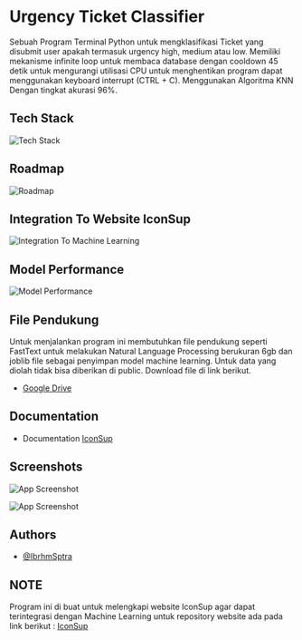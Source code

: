 
# Urgency Ticket Classifier

Sebuah Program Terminal Python untuk mengklasifikasi Ticket yang disubmit user apakah termasuk urgency high, medium atau low. Memiliki mekanisme infinite loop untuk membaca database dengan cooldown 45 detik untuk mengurangi utilisasi CPU untuk menghentikan program dapat menggunakan keyboard interrupt (CTRL + C). Menggunakan Algoritma KNN Dengan tingkat akurasi 96%.


## Tech Stack

![Tech Stack](https://i.postimg.cc/659gXrJ5/Techstack.png)


## Roadmap

![Roadmap](https://i.postimg.cc/hvFJm4np/RoadMap.png)

## Integration To Website IconSup

![Integration To Machine Learning](https://i.postimg.cc/7hD1cZZs/integration-ML.jpg)


## Model Performance

![Model Performance](https://i.postimg.cc/5Nrw9JYK/modelperformance.png)
## File Pendukung

Untuk menjalankan program ini membutuhkan file pendukung seperti FastText untuk melakukan Natural Language Processing berukuran 6gb dan joblib file sebagai penyimpan model machine learning. Untuk data yang diolah tidak bisa diberikan di public. Download file di link berikut. 
- [Google Drive](https://drive.google.com/drive/folders/1tsDBqa9MtFnLTGEqs3kWsSYN3fKgMQnT?usp=drive_link)

## Documentation
- Documentation [IconSup](https://github.com/IbrhmSptra/IconSup/files/13276876/Makalah.-.Ibrahim.Saputra_compressed.pdf)
## Screenshots

![App Screenshot](https://i.postimg.cc/FR8VWJ5v/screenshootml.png)

![App Screenshot](https://i.postimg.cc/HLPwn7LM/screenshootml2.png)


## Authors

- [@IbrhmSptra](https://github.com/IbrhmSptra)


## NOTE

Program ini di buat untuk melengkapi website IconSup agar dapat terintegrasi dengan Machine Learning untuk repository website ada pada link berikut : [IconSup](https://github.com/IbrhmSptra/IconSup)
